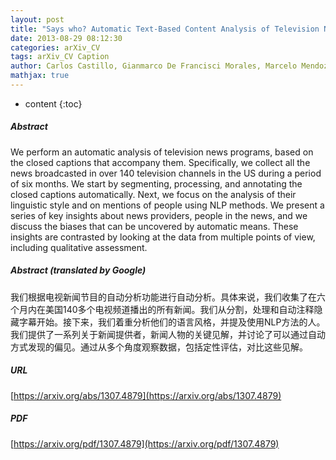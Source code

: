 ```yaml
---
layout: post
title: "Says who? Automatic Text-Based Content Analysis of Television News"
date: 2013-08-29 08:12:30
categories: arXiv_CV
tags: arXiv_CV Caption
author: Carlos Castillo, Gianmarco De Francisci Morales, Marcelo Mendoza, Nasir Khan
mathjax: true
---
```


* content
{:toc}

##### Abstract
We perform an automatic analysis of television news programs, based on the closed captions that accompany them. Specifically, we collect all the news broadcasted in over 140 television channels in the US during a period of six months. We start by segmenting, processing, and annotating the closed captions automatically. Next, we focus on the analysis of their linguistic style and on mentions of people using NLP methods. We present a series of key insights about news providers, people in the news, and we discuss the biases that can be uncovered by automatic means. These insights are contrasted by looking at the data from multiple points of view, including qualitative assessment.

##### Abstract (translated by Google)
我们根据电视新闻节目的自动分析功能进行自动分析。具体来说，我们收集了在六个月内在美国140多个电视频道播出的所有新闻。我们从分割，处理和自动注释隐藏字幕开始。接下来，我们着重分析他们的语言风格，并提及使用NLP方法的人。我们提供了一系列关于新闻提供者，新闻人物的关键见解，并讨论了可以通过自动方式发现的偏见。通过从多个角度观察数据，包括定性评估，对比这些见解。

##### URL
[https://arxiv.org/abs/1307.4879](https://arxiv.org/abs/1307.4879)

##### PDF
[https://arxiv.org/pdf/1307.4879](https://arxiv.org/pdf/1307.4879)

